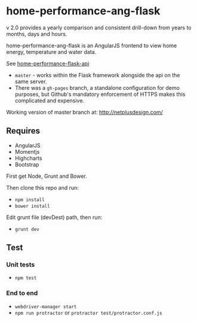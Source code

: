 # home-performance-ang-flask

v 2.0 provides a yearly comparison and consistent drill-down from years to months, days and hours.

home-performance-ang-flask is an AngularJS frontend to view home energy, temperature and water data.

See [home-performance-flask-api](https://github.com/netplusdesign/home-performance-flask-api)

* `master` - works within the Flask framework alongside the api on the same server.
* There was a `gh-pages` branch, a standalone configuration for demo purposes, but Github's mandatory enforcement of HTTPS makes this complicated and expensive.

Working version of master branch at: http://netplusdesign.com/

## Requires

* AngularJS
* Momentjs
* Highcharts
* Bootstrap

First get Node, Grunt and Bower.

Then clone this repo and run:

* `npm install`
* `bower install`

Edit grunt file (devDest) path, then run:

* `grunt dev`

## Test

### Unit tests

* `npm test`

### End to end

* `webdriver-manager start`
* `npm run protractor` or `protractor test/protractor.conf.js`
